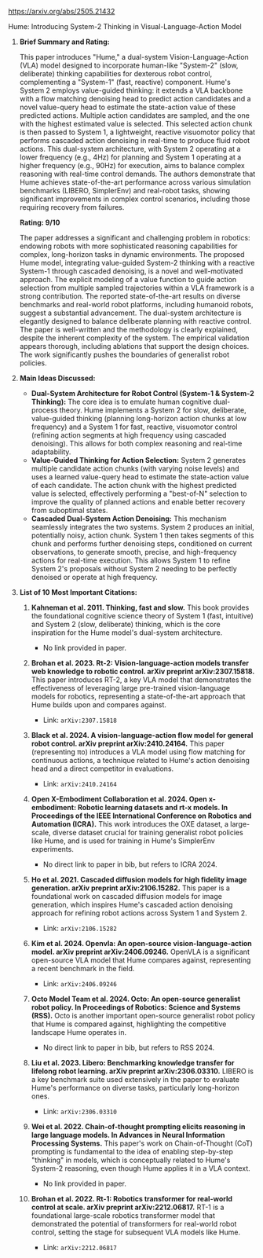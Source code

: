 https://arxiv.org/abs/2505.21432

Hume: Introducing System-2 Thinking in Visual-Language-Action Model

1.  **Brief Summary and Rating:**

    This paper introduces "Hume," a dual-system Vision-Language-Action (VLA) model designed to incorporate human-like "System-2" (slow, deliberate) thinking capabilities for dexterous robot control, complementing a "System-1" (fast, reactive) component. Hume's System 2 employs value-guided thinking: it extends a VLA backbone with a flow matching denoising head to predict action candidates and a novel value-query head to estimate the state-action value of these predicted actions. Multiple action candidates are sampled, and the one with the highest estimated value is selected. This selected action chunk is then passed to System 1, a lightweight, reactive visuomotor policy that performs cascaded action denoising in real-time to produce fluid robot actions. This dual-system architecture, with System 2 operating at a lower frequency (e.g., 4Hz) for planning and System 1 operating at a higher frequency (e.g., 90Hz) for execution, aims to balance complex reasoning with real-time control demands. The authors demonstrate that Hume achieves state-of-the-art performance across various simulation benchmarks (LIBERO, SimplerEnv) and real-robot tasks, showing significant improvements in complex control scenarios, including those requiring recovery from failures.

    **Rating: 9/10**

    The paper addresses a significant and challenging problem in robotics: endowing robots with more sophisticated reasoning capabilities for complex, long-horizon tasks in dynamic environments. The proposed Hume model, integrating value-guided System-2 thinking with a reactive System-1 through cascaded denoising, is a novel and well-motivated approach. The explicit modeling of a value function to guide action selection from multiple sampled trajectories within a VLA framework is a strong contribution. The reported state-of-the-art results on diverse benchmarks and real-world robot platforms, including humanoid robots, suggest a substantial advancement. The dual-system architecture is elegantly designed to balance deliberate planning with reactive control. The paper is well-written and the methodology is clearly explained, despite the inherent complexity of the system. The empirical validation appears thorough, including ablations that support the design choices. The work significantly pushes the boundaries of generalist robot policies.

2.  **Main Ideas Discussed:**

    *   **Dual-System Architecture for Robot Control (System-1 & System-2 Thinking):** The core idea is to emulate human cognitive dual-process theory. Hume implements a System 2 for slow, deliberate, value-guided thinking (planning long-horizon action chunks at low frequency) and a System 1 for fast, reactive, visuomotor control (refining action segments at high frequency using cascaded denoising). This allows for both complex reasoning and real-time adaptability.
    *   **Value-Guided Thinking for Action Selection:** System 2 generates multiple candidate action chunks (with varying noise levels) and uses a learned value-query head to estimate the state-action value of each candidate. The action chunk with the highest predicted value is selected, effectively performing a "best-of-N" selection to improve the quality of planned actions and enable better recovery from suboptimal states.
    *   **Cascaded Dual-System Action Denoising:** This mechanism seamlessly integrates the two systems. System 2 produces an initial, potentially noisy, action chunk. System 1 then takes segments of this chunk and performs further denoising steps, conditioned on current observations, to generate smooth, precise, and high-frequency actions for real-time execution. This allows System 1 to refine System 2's proposals without System 2 needing to be perfectly denoised or operate at high frequency.

3.  **List of 10 Most Important Citations:**

    1.  **Kahneman et al. 2011. Thinking, fast and slow.** This book provides the foundational cognitive science theory of System 1 (fast, intuitive) and System 2 (slow, deliberate) thinking, which is the core inspiration for the Hume model's dual-system architecture.
        *   No link provided in paper.

    2.  **Brohan et al. 2023. Rt-2: Vision-language-action models transfer web knowledge to robotic control. arXiv preprint arXiv:2307.15818.** This paper introduces RT-2, a key VLA model that demonstrates the effectiveness of leveraging large pre-trained vision-language models for robotics, representing a state-of-the-art approach that Hume builds upon and compares against.
        *   Link: `arXiv:2307.15818`

    3.  **Black et al. 2024. A vision-language-action flow model for general robot control. arXiv preprint arXiv:2410.24164.** This paper (representing πο) introduces a VLA model using flow matching for continuous actions, a technique related to Hume's action denoising head and a direct competitor in evaluations.
        *   Link: `arXiv:2410.24164`

    4.  **Open X-Embodiment Collaboration et al. 2024. Open x-embodiment: Robotic learning datasets and rt-x models. In Proceedings of the IEEE International Conference on Robotics and Automation (ICRA).** This work introduces the OXE dataset, a large-scale, diverse dataset crucial for training generalist robot policies like Hume, and is used for training in Hume's SimplerEnv experiments.
        *   No direct link to paper in bib, but refers to ICRA 2024.

    5.  **Ho et al. 2021. Cascaded diffusion models for high fidelity image generation. arXiv preprint arXiv:2106.15282.** This paper is a foundational work on cascaded diffusion models for image generation, which inspires Hume's cascaded action denoising approach for refining robot actions across System 1 and System 2.
        *   Link: `arXiv:2106.15282`

    6.  **Kim et al. 2024. Openvla: An open-source vision-language-action model. arXiv preprint arXiv:2406.09246.** OpenVLA is a significant open-source VLA model that Hume compares against, representing a recent benchmark in the field.
        *   Link: `arXiv:2406.09246`

    7.  **Octo Model Team et al. 2024. Octo: An open-source generalist robot policy. In Proceedings of Robotics: Science and Systems (RSS).** Octo is another important open-source generalist robot policy that Hume is compared against, highlighting the competitive landscape Hume operates in.
        *   No direct link to paper in bib, but refers to RSS 2024.

    8.  **Liu et al. 2023. Libero: Benchmarking knowledge transfer for lifelong robot learning. arXiv preprint arXiv:2306.03310.** LIBERO is a key benchmark suite used extensively in the paper to evaluate Hume's performance on diverse tasks, particularly long-horizon ones.
        *   Link: `arXiv:2306.03310`

    9.  **Wei et al. 2022. Chain-of-thought prompting elicits reasoning in large language models. In Advances in Neural Information Processing Systems.** This paper's work on Chain-of-Thought (CoT) prompting is fundamental to the idea of enabling step-by-step "thinking" in models, which is conceptually related to Hume's System-2 reasoning, even though Hume applies it in a VLA context.
        *   No link provided in paper.

    10. **Brohan et al. 2022. Rt-1: Robotics transformer for real-world control at scale. arXiv preprint arXiv:2212.06817.** RT-1 is a foundational large-scale robotics transformer model that demonstrated the potential of transformers for real-world robot control, setting the stage for subsequent VLA models like Hume.
        *   Link: `arXiv:2212.06817`
